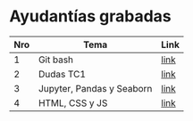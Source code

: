 # Ayudantías grabadas

| Nro | Tema | Link |
| ------------- | ------------- | ------------- |
| 1 | Git bash | [link](https://drive.google.com/file/d/1dgK1Ca2sxh2EyvGvrsjqnQ_ykxYi9hJp/view) |
| 2 | Dudas TC1 | [link](https://drive.google.com/file/d/1A2NWrknjgfQ0hUJ-5aijFnvu08E8sH9O/view) |
| 3 | Jupyter, Pandas y Seaborn | [link](https://drive.google.com/file/d/1z3Ev4B1LgX-sff11MEYUiBVY0Hmau3kW/view?usp=sharing) |
| 4 | HTML, CSS y JS | [link](https://drive.google.com/file/d/1m8vmQTGX-zBJ26EaR25_brzoDKt9EECk/view?usp=sharing) |
